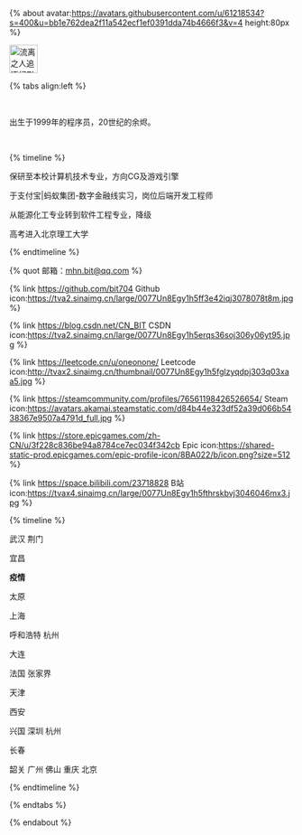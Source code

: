 {% about avatar:https://avatars.githubusercontent.com/u/61218534?s=400&u=bb1e762dea2f11a542ecf1ef0391dda74b4666f3&v=4 height:80px %}

<img height="50px" alt="流离之人追逐幻影" src="https://cdn.luogu.com.cn/upload/image_hosting/bopzgj4u.png">

{% tabs align:left %}

<!-- tab 简介 -->

<br>

出生于1999年的程序员，20世纪的余烬。

<br>

{% timeline %}

<!-- node 2022年 夏 -->

保研至本校计算机技术专业，方向CG及游戏引擎

<!-- node 2021年 夏 -->

于支付宝\|蚂蚁集团-数字金融线实习，岗位后端开发工程师

<!-- node 2019年 夏 -->

从能源化工专业转到软件工程专业，降级

<!-- node 2017年 夏 -->

高考进入北京理工大学

{% endtimeline %}



<!-- tab 联系我 -->

{% quot 邮箱：mhn.bit@qq.com %}



{% link https://github.com/bit704  Github  icon:https://tva2.sinaimg.cn/large/0077Un8Egy1h5ff3e42iqj3078078t8m.jpg %}

{% link  https://blog.csdn.net/CN_BIT CSDN icon:https://tva2.sinaimg.cn/large/0077Un8Egy1h5erqs36soj306y06yt95.jpg %}

{% link  https://leetcode.cn/u/oneonone/ Leetcode icon:http://tvax2.sinaimg.cn/thumbnail/0077Un8Egy1h5fglzyqdpj303q03xaa5.jpg %}

{% link  https://steamcommunity.com/profiles/76561198426526654/ Steam icon:https://avatars.akamai.steamstatic.com/d84b44e323df52a39d066b5438367e9507a4791d_full.jpg %}

{% link https://store.epicgames.com/zh-CN/u/3f228c836be94a8784ce7ec034f342cb Epic icon:https://shared-static-prod.epicgames.com/epic-profile-icon/8BA022/b/icon.png?size=512 %}

{% link https://space.bilibili.com/23718828 B站  icon:https://tvax4.sinaimg.cn/large/0077Un8Egy1h5fthrskbvj3046046mx3.jpg  %}



<!-- tab 旅行 -->

{% timeline %}

<!-- node 2022年 夏 -->

武汉 荆门

<!-- node 2021年 国庆 -->

宜昌

<!-- node 2019年 年末 -->

 **疫情**

<!-- node 2019年 国庆 -->

 太原

<!-- node 2019年 中秋 -->

上海

<!-- node 2019年 夏 -->

 呼和浩特 杭州

<!-- node 2019年 五一 -->

 大连

<!-- node 2018年 冬 -->

法国  张家界

<!-- node 2018年 国庆 -->

天津

<!-- node 2018年 中秋 -->

西安

<!-- node 2018年 夏 -->

  兴国 深圳 杭州

<!-- node 2017年 冬 -->

 长春

<!-- node 2017年 夏 -->

 韶关 广州 佛山 重庆 北京

{% endtimeline %}



{% endtabs %}

{% endabout %}

